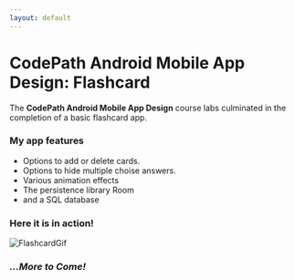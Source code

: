 ```yaml
---
layout: default
---
```


# CodePath Android Mobile App Design: Flashcard

The __CodePath Android Mobile App Design__ course labs culminated in the completion of a basic flashcard app. 


### My app features

* Options to add or delete cards.
* Options to hide multiple choise answers.
* Various animation effects
* The persistence library Room
* and a SQL database

### Here it is in action!

![FlashcardGif](https://i.imgur.com/MyLTqAp.gif)


### *...More to Come!*
